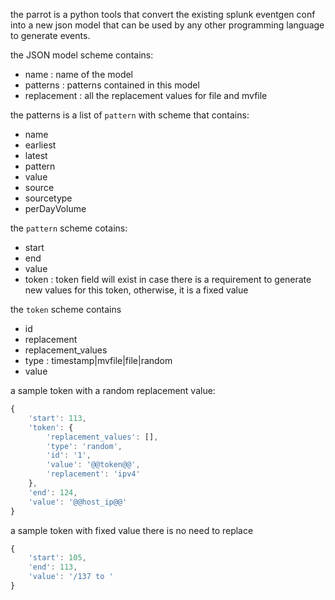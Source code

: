 the parrot is a python tools that convert the existing splunk eventgen conf into a new json model that can be used by any other programming language to generate events.

the JSON model scheme contains:
- name : name of the model
- patterns : patterns contained in this model
- replacement : all the replacement values for file and mvfile

the patterns is a list of `pattern` with scheme that contains:
- name
- earliest
- latest
- pattern
- value
- source
- sourcetype
- perDayVolume

the `pattern` scheme cotains:
- start
- end
- value
- token : token field will exist in case there is a requirement to generate new values for this token, otherwise, it is a fixed value

the `token` scheme contains
- id
- replacement
- replacement_values
- type : timestamp|mvfile|file|random
- value

a sample token with a random replacement value:
```javascript
{
	'start': 113,
	'token': {
		'replacement_values': [],
		'type': 'random',
		'id': '1',
		'value': '@@token@@',
		'replacement': 'ipv4'
	},
	'end': 124,
	'value': '@@host_ip@@'
}

```

a sample token with fixed value there is no need to replace
```javascript
{
	'start': 105,
	'end': 113,
	'value': '/137 to '
}

```
